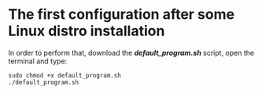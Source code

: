# The first configuration after some Linux distro installation

In order to perform that, download the ***default_program.sh*** script, open the terminal and type:

```
sudo chmod +x default_program.sh
./default_program.sh
```